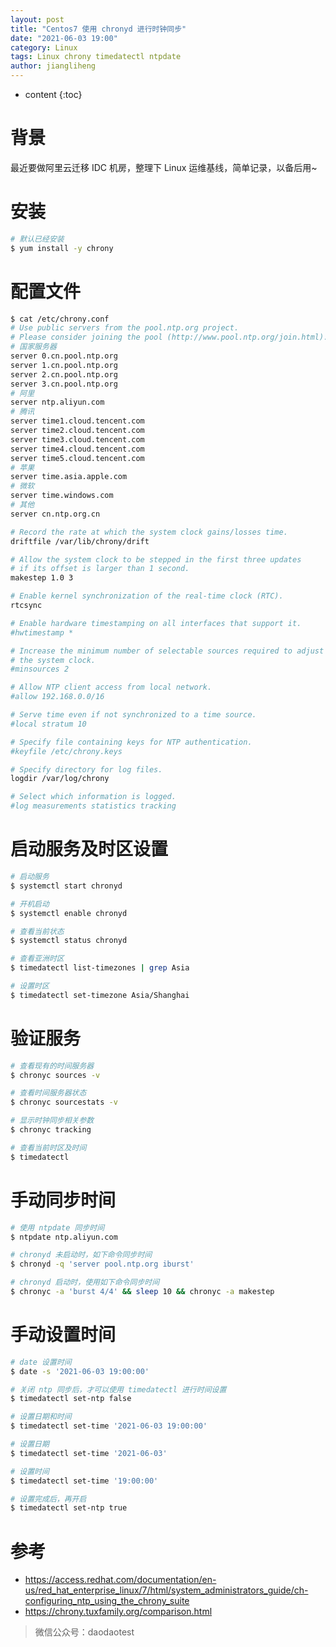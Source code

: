 ```yaml
---
layout: post
title: "Centos7 使用 chronyd 进行时钟同步"
date: "2021-06-03 19:00"
category: Linux
tags: Linux chrony timedatectl ntpdate
author: jiangliheng
---
```

* content
{:toc}



# 背景

最近要做阿里云迁移 IDC 机房，整理下 Linux 运维基线，简单记录，以备后用~

# 安装

```bash
# 默认已经安装
$ yum install -y chrony
```

# 配置文件

```bash
$ cat /etc/chrony.conf
# Use public servers from the pool.ntp.org project.
# Please consider joining the pool (http://www.pool.ntp.org/join.html).
# 国家服务器
server 0.cn.pool.ntp.org
server 1.cn.pool.ntp.org
server 2.cn.pool.ntp.org
server 3.cn.pool.ntp.org
# 阿里
server ntp.aliyun.com
# 腾讯
server time1.cloud.tencent.com
server time2.cloud.tencent.com
server time3.cloud.tencent.com
server time4.cloud.tencent.com
server time5.cloud.tencent.com
# 苹果
server time.asia.apple.com
# 微软
server time.windows.com
# 其他
server cn.ntp.org.cn

# Record the rate at which the system clock gains/losses time.
driftfile /var/lib/chrony/drift

# Allow the system clock to be stepped in the first three updates
# if its offset is larger than 1 second.
makestep 1.0 3

# Enable kernel synchronization of the real-time clock (RTC).
rtcsync

# Enable hardware timestamping on all interfaces that support it.
#hwtimestamp *

# Increase the minimum number of selectable sources required to adjust
# the system clock.
#minsources 2

# Allow NTP client access from local network.
#allow 192.168.0.0/16

# Serve time even if not synchronized to a time source.
#local stratum 10

# Specify file containing keys for NTP authentication.
#keyfile /etc/chrony.keys

# Specify directory for log files.
logdir /var/log/chrony

# Select which information is logged.
#log measurements statistics tracking
```

# 启动服务及时区设置

```bash
# 启动服务
$ systemctl start chronyd

# 开机启动
$ systemctl enable chronyd

# 查看当前状态
$ systemctl status chronyd

# 查看亚洲时区
$ timedatectl list-timezones | grep Asia

# 设置时区
$ timedatectl set-timezone Asia/Shanghai
```

# 验证服务

```bash
# 查看现有的时间服务器
$ chronyc sources -v

# 查看时间服务器状态
$ chronyc sourcestats -v

# 显示时钟同步相关参数
$ chronyc tracking

# 查看当前时区及时间
$ timedatectl
```

# 手动同步时间

```bash
# 使用 ntpdate 同步时间
$ ntpdate ntp.aliyun.com

# chronyd 未启动时，如下命令同步时间
$ chronyd -q 'server pool.ntp.org iburst'

# chronyd 启动时，使用如下命令同步时间
$ chronyc -a 'burst 4/4' && sleep 10 && chronyc -a makestep
```

# 手动设置时间

```bash
# date 设置时间
$ date -s '2021-06-03 19:00:00'

# 关闭 ntp 同步后，才可以使用 timedatectl 进行时间设置
$ timedatectl set-ntp false

# 设置日期和时间
$ timedatectl set-time '2021-06-03 19:00:00'

# 设置日期
$ timedatectl set-time '2021-06-03'

# 设置时间
$ timedatectl set-time '19:00:00'

# 设置完成后，再开启
$ timedatectl set-ntp true
```

# 参考
- https://access.redhat.com/documentation/en-us/red_hat_enterprise_linux/7/html/system_administrators_guide/ch-configuring_ntp_using_the_chrony_suite
- https://chrony.tuxfamily.org/comparison.html


> 微信公众号：daodaotest
